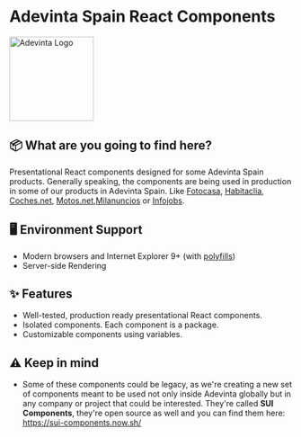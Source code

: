 # Adevinta Spain React Components

<img src="https://www.adevinta.com/wp-content/themes/scom/assets/img/Adevinta-logo.svg" alt="Adevinta Logo" width="150">

## 📦 What are you going to find here?

Presentational React components designed for some Adevinta Spain products. Generally speaking, the components are being used in production in some of our products in Adevinta Spain. Like [Fotocasa](https://www.fotocasa.es), [Habitaclia](https://www.habitaclia.com/), [Coches.net](https://www.coches.net), [Motos.net](https://motos.coches.net),[Milanuncios](https://www.milanuncios.com/) or [Infojobs](https://www.infojobs.net/).

## 🖥 Environment Support

- Modern browsers and Internet Explorer 9+ (with [polyfills](https://github.com/SUI-Components/sui/tree/master/packages/sui-polyfills))
- Server-side Rendering

## ✨ Features

- Well-tested, production ready presentational React components.
- Isolated components. Each component is a package.
- Customizable components using variables.

## ⚠️ Keep in mind

- Some of these components could be legacy, as we're creating a new set of components meant to be used not only inside Adevinta globally but in any company or project that could be interested. They're called **SUI Components**, they're open source as well and you can find them here: https://sui-components.now.sh/
